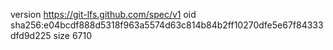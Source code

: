 version https://git-lfs.github.com/spec/v1
oid sha256:e04bcdf888d5318f963a5574d63c814b84b2ff10270dfe5e67f84333dfd9d225
size 6710
